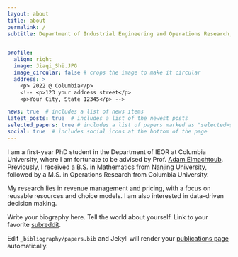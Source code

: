 ```yaml
---
layout: about
title: about
permalink: /
subtitle: Department of Industrial Engineering and Operations Research, Columbia University


profile:
  align: right
  image: Jiaqi_Shi.JPG
  image_circular: false # crops the image to make it circular
  address: >
    <p> 2022 @ Columbia</p>
    <!-- <p>123 your address street</p>
    <p>Your City, State 12345</p> -->

news: true  # includes a list of news items
latest_posts: true  # includes a list of the newest posts
selected_papers: true # includes a list of papers marked as "selected={true}"
social: true  # includes social icons at the bottom of the page
---
```

 I am a first-year PhD student in the Department of IEOR at Columbia University, where I am fortunate to be advised by Prof. <a href="http://www.columbia.edu/~ae2516/">Adam Elmachtoub</a>. Previously, I received a B.S. in Mathematics from Nanjing University, followed by a M.S. in Operations Research from Columbia University.

My research lies in revenue management and pricing, with a focus on reusable resources and choice models. I am also interested in data-driven decision making.

Write your biography here. Tell the world about yourself. Link to your favorite [subreddit](http://reddit.com).

Edit `_bibliography/papers.bib` and Jekyll will render your [publications page](/al-folio/publications/) automatically.
